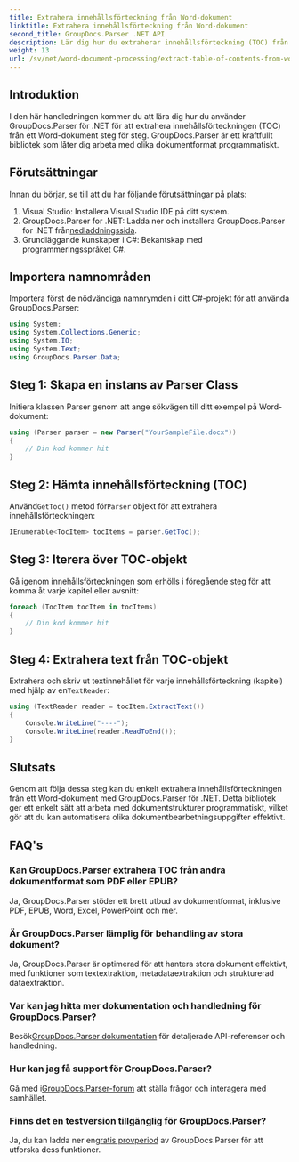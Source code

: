 ```yaml
---
title: Extrahera innehållsförteckning från Word-dokument
linktitle: Extrahera innehållsförteckning från Word-dokument
second_title: GroupDocs.Parser .NET API
description: Lär dig hur du extraherar innehållsförteckning (TOC) från Word-dokument programmatiskt med GroupDocs.Parser för .NET.
weight: 13
url: /sv/net/word-document-processing/extract-table-of-contents-from-word-document/
---
```

## Introduktion
I den här handledningen kommer du att lära dig hur du använder GroupDocs.Parser för .NET för att extrahera innehållsförteckningen (TOC) från ett Word-dokument steg för steg. GroupDocs.Parser är ett kraftfullt bibliotek som låter dig arbeta med olika dokumentformat programmatiskt.
## Förutsättningar
Innan du börjar, se till att du har följande förutsättningar på plats:
1. Visual Studio: Installera Visual Studio IDE på ditt system.
2.  GroupDocs.Parser for .NET: Ladda ner och installera GroupDocs.Parser for .NET från[nedladdningssida](https://releases.groupdocs.com/parser/net/).
3. Grundläggande kunskaper i C#: Bekantskap med programmeringsspråket C#.

## Importera namnområden
Importera först de nödvändiga namnrymden i ditt C#-projekt för att använda GroupDocs.Parser:
```csharp
using System;
using System.Collections.Generic;
using System.IO;
using System.Text;
using GroupDocs.Parser.Data;
```
## Steg 1: Skapa en instans av Parser Class
Initiera klassen Parser genom att ange sökvägen till ditt exempel på Word-dokument:
```csharp
using (Parser parser = new Parser("YourSampleFile.docx"))
{
    // Din kod kommer hit
}
```
## Steg 2: Hämta innehållsförteckning (TOC)
 Använd`GetToc()` metod för`Parser` objekt för att extrahera innehållsförteckningen:
```csharp
IEnumerable<TocItem> tocItems = parser.GetToc();
```
## Steg 3: Iterera över TOC-objekt
Gå igenom innehållsförteckningen som erhölls i föregående steg för att komma åt varje kapitel eller avsnitt:
```csharp
foreach (TocItem tocItem in tocItems)
{
    // Din kod kommer hit
}
```
## Steg 4: Extrahera text från TOC-objekt
 Extrahera och skriv ut textinnehållet för varje innehållsförteckning (kapitel) med hjälp av en`TextReader`:
```csharp
using (TextReader reader = tocItem.ExtractText())
{
    Console.WriteLine("----");
    Console.WriteLine(reader.ReadToEnd());
}
```

## Slutsats
Genom att följa dessa steg kan du enkelt extrahera innehållsförteckningen från ett Word-dokument med GroupDocs.Parser för .NET. Detta bibliotek ger ett enkelt sätt att arbeta med dokumentstrukturer programmatiskt, vilket gör att du kan automatisera olika dokumentbearbetningsuppgifter effektivt.

## FAQ's
### Kan GroupDocs.Parser extrahera TOC från andra dokumentformat som PDF eller EPUB?
Ja, GroupDocs.Parser stöder ett brett utbud av dokumentformat, inklusive PDF, EPUB, Word, Excel, PowerPoint och mer.
### Är GroupDocs.Parser lämplig för behandling av stora dokument?
Ja, GroupDocs.Parser är optimerad för att hantera stora dokument effektivt, med funktioner som textextraktion, metadataextraktion och strukturerad dataextraktion.
### Var kan jag hitta mer dokumentation och handledning för GroupDocs.Parser?
 Besök[GroupDocs.Parser dokumentation](https://tutorials.groupdocs.com/parser/net/) för detaljerade API-referenser och handledning.
### Hur kan jag få support för GroupDocs.Parser?
 Gå med i[GroupDocs.Parser-forum](https://forum.groupdocs.com/c/parser/17) att ställa frågor och interagera med samhället.
### Finns det en testversion tillgänglig för GroupDocs.Parser?
 Ja, du kan ladda ner en[gratis provperiod](https://releases.groupdocs.com/) av GroupDocs.Parser för att utforska dess funktioner.